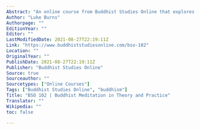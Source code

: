 ```yaml
---
Abstract: "An online course from Buddhist Studies Online that explores the rich and multifaceted history of Buddhist meditation."
Author: "Luke Burns"
Authorpage: ""
EditionYear: ""
Editor: ""
LastModifiedDate: 2021-08-27T22:19:11Z
Link: "https://www.buddhiststudiesonline.com/bso-102"
Location: ""
OriginalYear: ""
PublishDate: 2021-08-27T22:19:11Z
Publisher: "Buddhist Studies Online"
Source: true
Sourceauthor: ""
Sourcetypes: ["Online Courses"]
Tags: ["Buddhist Studies Online", "buddhism"]
Title: "BSO 102 | Buddhist Meditation in Theory and Practice"
Translator: ""
Wikipedia: ""
toc: false

---
```


